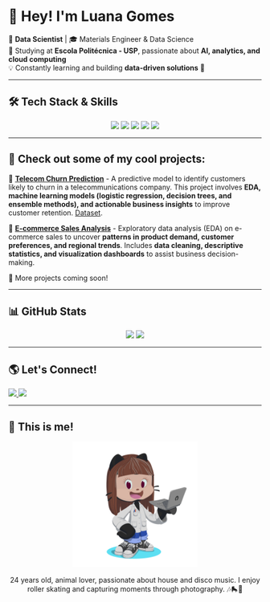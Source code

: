 # 👋 Hey! I'm Luana Gomes 

🎯 **Data Scientist** | 🎓 Materials Engineer & Data Science  
📍 Studying at **Escola Politécnica - USP**, passionate about **AI, analytics, and cloud computing**  
💡 Constantly learning and building **data-driven solutions** 🚀

---

## 🛠️ **Tech Stack & Skills**
<div align="center">
  <img src="https://img.shields.io/badge/Python-3776AB?style=for-the-badge&logo=python&logoColor=white"/>
  <img src="https://img.shields.io/badge/SQL-4479A1?style=for-the-badge&logo=postgresql&logoColor=white"/>
  <img src="https://img.shields.io/badge/PowerBI-F2C811?style=for-the-badge&logo=powerbi&logoColor=black"/>
  <img src="https://img.shields.io/badge/AWS-FF9900?style=for-the-badge&logo=amazonaws&logoColor=white"/>
  <img src="https://img.shields.io/badge/Hadoop-66CCFF?style=for-the-badge&logo=apachehadoop&logoColor=black"/>
</div>

---

## 🌟 Check out some of my cool projects:

🔹 **[Telecom Churn Prediction](https://github.com/luagk/Churn_Telco)** - A predictive model to identify customers likely to churn in a telecommunications company. This project involves **EDA, machine learning models (logistic regression, decision trees, and ensemble methods), and actionable business insights** to improve customer retention. [Dataset](https://www.kaggle.com/datasets/blastchar/telco-customer-churn).  

🔹 **[E-commerce Sales Analysis](https://github.com/luagk/vendas-ecommerce/)** - Exploratory data analysis (EDA) on e-commerce sales to uncover **patterns in product demand, customer preferences, and regional trends**. Includes **data cleaning, descriptive statistics, and visualization dashboards** to assist business decision-making.  

🚀 More projects coming soon!

---

## 📊 **GitHub Stats**
<div align="center">
  <img height="180em" src="https://github-readme-stats.vercel.app/api?username=luagk&show_icons=true&theme=radical"/>
  <img height="180em" src="https://github-readme-stats.vercel.app/api/top-langs/?username=luagk&layout=compact&theme=radical"/>
</div>

---

## 🌎 **Let's Connect!**
<a href="https://www.linkedin.com/in/luanagomesd" target="_blank">
  <img src="https://img.shields.io/badge/LinkedIn-blue?style=for-the-badge&logo=linkedin&logoColor=white"/>
</a>
<a href="mailto:seuemail@dominio.com">
  <img src="https://img.shields.io/badge/Gmail-red?style=for-the-badge&logo=gmail&logoColor=white"/>
</a>

---


## 🎨 **This is me!**  
<div align="center">
  <img src="https://github.com/luagk/luagk/blob/main/octocat-1738621343846.png?raw=true" width="250">
  <p style="text-align: center;">
    24 years old, animal lover, passionate about house and disco music. I enjoy roller skating and capturing moments through photography. 🎶🛼📸
  </p>
</div>
